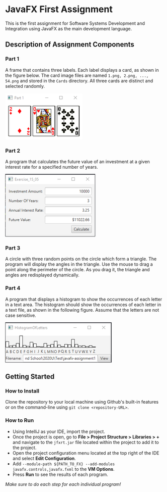 # JavaFX First Assignment
This is the first assignment for Software Systems Development and Integration using JavaFX as the main development language.
## Description of Assignment Components
### Part 1
A frame that contains three labels. Each label displays a card, as shown in the figure below. The card image files are named `1.png, 2.png, ..., 54.png` and stored in the `Cards` directory. All three cards are distinct and selected randomly.

![Part 1 Image](./Images/Part1.png)
### Part 2
A program that calculates the future value of an investment at a given interest rate for a specified number of years.

![Part 2 Image](./Images/Part2.png)
### Part 3
A circle with three random points on the circle which form a triangle. The program will display the angles in the triangle. Use the mouse to drag a point along the perimeter of the circle. As you drag it, the triangle and angles are redisplayed dynamically.


### Part 4
A program that displays a histogram to show the occurrences of each letter in a text area. The histogram should show the occurrences of each letter in a text file, as shown in the following figure. Assume that the letters are not case sensitive.

![Part 4 Image](./Images/Part4.png)
## Getting Started
### How to Install
Clone the repository to your local machine using Github's built-in features or on the command-line using `git clone <repository-URL>`.
### How to Run
- Using IntelliJ as your IDE, import the project.
- Once the project is open, go to **File > Project Structure > Libraries > +** and navigate to the `jfxrt.jar` file located within the project to add it to the project.
- Open the project configuration menu located at the top right of the IDE and select **Edit Configuration**.
- Add `--module-path ${PATH_TO_FX} --add-modules javafx.controls,javafx.fxml` to the **VM Options**.
- Press **Run** to see the results of each program. 


_Make sure to do each step for each individual program!_